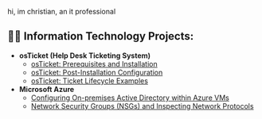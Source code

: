 hi, im christian, an it professional 
<h2>👨‍💻 Information Technology Projects:</h2>

- <b>osTicket (Help Desk Ticketing System)</b>
  - [osTicket: Prerequisites and Installation](https://github.com/ChristianBrooks00/osticket-prereqs)
  - [osTicket: Post-Installation Configuration](https://github.com/ChristianBrooks00/post-install-config)
  - [osTicket: Ticket Lifecycle Examples](https://github.com/ChristianBrooks00/ticket-lifecycle)
- <b>Microsoft Azure</b>
  - [Configuring On-premises Active Directory within Azure VMs](https://github.com/ChristianBrooks00/configure-ad)
  - [Network Security Groups (NSGs) and Inspecting Network Protocols](https://github.com/ChristianBrooks00/azure-network-protocols)

